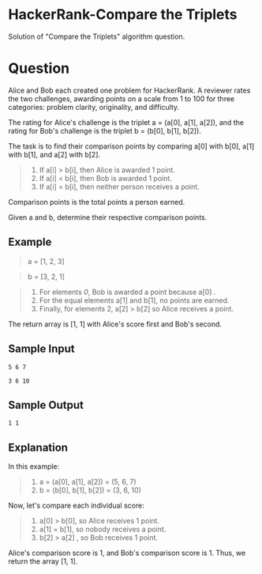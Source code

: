 # HackerRank-Compare the Triplets
Solution of "Compare the Triplets" algorithm question.

# Question

Alice and Bob each created one problem for HackerRank. A reviewer rates the two challenges, awarding points on a scale from 1 to 100 for three categories: problem clarity, originality, and difficulty.

The rating for Alice's challenge is the triplet a = (a[0], a[1], a[2]), and the rating for Bob's challenge is the triplet b = (b[0], b[1], b[2]).

The task is to find their comparison points by comparing a[0] with b[0], a[1] with b[1], and a[2] with b[2].

> 1. If a[i] > b[i], then Alice is awarded 1 point.
> 2. If a[i] < b[i], then Bob is awarded 1 point.
> 3. If a[i] = b[i], then neither person receives a point.

Comparison points is the total points a person earned.

Given a and b, determine their respective comparison points.

## Example

> a = [1, 2, 3]

> b = [3, 2, 1]

> 1. For elements *0*, Bob is awarded a point because a[0] .
> 2. For the equal elements a[1] and b[1], no points are earned.
> 3. Finally, for elements 2, a[2] > b[2] so Alice receives a point.

The return array is [1, 1] with Alice's score first and Bob's second.

## Sample Input
```
5 6 7

3 6 10
```

## Sample Output
```
1 1
```
## Explanation

In this example:

> 1. a = (a[0], a[1], a[2]) = (5, 6, 7)
> 2. b = (b[0], b[1], b[2]) = (3, 6, 10)

Now, let's compare each individual score:

> 1. a[0] > b[0], so Alice receives 1 point.
> 2. a[1] = b[1], so nobody receives a point.
> 3. b[2] > a[2] , so Bob receives 1 point.

Alice's comparison score is 1, and Bob's comparison score is 1. Thus, we return the array [1, 1].
